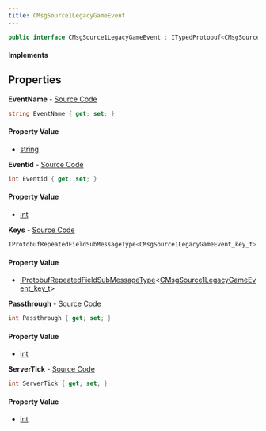 ```yaml
---
title: CMsgSource1LegacyGameEvent
---
```


```csharp
public interface CMsgSource1LegacyGameEvent : ITypedProtobuf<CMsgSource1LegacyGameEvent>, INativeHandle, INetMessage<CMsgSource1LegacyGameEvent>, IDisposable
```

#### Implements

## Properties

**EventName** - [Source Code](https://github.com/swiftly-solution/swiftlys2/blob/master/managed/src/SwiftlyS2.Generated/Protobufs/Interfaces/CMsgSource1LegacyGameEvent.cs#L18)

```csharp
string EventName { get; set; }
```

#### Property Value

- [string](https://learn.microsoft.com/dotnet/api/system.string)

**Eventid** - [Source Code](https://github.com/swiftly-solution/swiftlys2/blob/master/managed/src/SwiftlyS2.Generated/Protobufs/Interfaces/CMsgSource1LegacyGameEvent.cs#L21)

```csharp
int Eventid { get; set; }
```

#### Property Value

- [int](https://learn.microsoft.com/dotnet/api/system.int32)

**Keys** - [Source Code](https://github.com/swiftly-solution/swiftlys2/blob/master/managed/src/SwiftlyS2.Generated/Protobufs/Interfaces/CMsgSource1LegacyGameEvent.cs#L24)

```csharp
IProtobufRepeatedFieldSubMessageType<CMsgSource1LegacyGameEvent_key_t> Keys { get; }
```

#### Property Value

- [IProtobufRepeatedFieldSubMessageType](/docs/api/shared/netmessages/iprotobufrepeatedfieldsubmessagetype-1)<[CMsgSource1LegacyGameEvent_key_t](/docs/api/shared/protobufdefinitions/cmsgsource1legacygameevent_key_t)>

**Passthrough** - [Source Code](https://github.com/swiftly-solution/swiftlys2/blob/master/managed/src/SwiftlyS2.Generated/Protobufs/Interfaces/CMsgSource1LegacyGameEvent.cs#L30)

```csharp
int Passthrough { get; set; }
```

#### Property Value

- [int](https://learn.microsoft.com/dotnet/api/system.int32)

**ServerTick** - [Source Code](https://github.com/swiftly-solution/swiftlys2/blob/master/managed/src/SwiftlyS2.Generated/Protobufs/Interfaces/CMsgSource1LegacyGameEvent.cs#L27)

```csharp
int ServerTick { get; set; }
```

#### Property Value

- [int](https://learn.microsoft.com/dotnet/api/system.int32)


